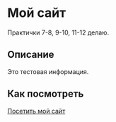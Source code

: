 # Мой сайт

Практички 7-8, 9-10, 11-12 делаю.

## Описание

Это тестовая информация.

## Как посмотреть

[Посетить мой сайт](https://kartohkaa.github.io/frontend-and-backend-practice)
